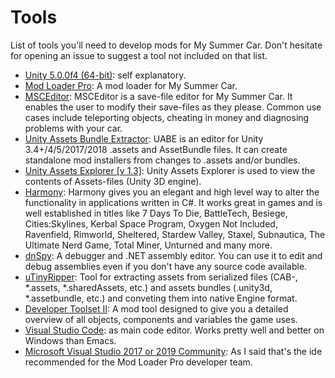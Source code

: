 # Tools

List of tools you'll need to develop mods for My Summer Car. Don't hesitate for opening an issue to suggest a tool not included on that list.

* [Unity 5.0.0f4 (64-bit)](https://unity3d.com/get-unity/download/archive): self explanatory.
* [Mod Loader Pro](https://mscloaderpro.github.io/): A mod loader for My Summer Car.
* [MSCEditor](https://www.nexusmods.com/mysummercar/mods/8): MSCEditor is a save-file editor for My Summer Car. It enables the user to modify their save-files as they please. Common use cases include teleporting objects, cheating in money and diagnosing problems with your car. 
* [Unity Assets Bundle Extractor](https://github.com/DerPopo/UABE/releases): UABE is an editor for Unity 3.4+/4/5/2017/2018 .assets and AssetBundle files. It can create standalone mod installers from changes to .assets and/or bundles.
* [Unity Assets Explorer [v 1.3]](https://zenhax.com/viewtopic.php?t=36): Unity Assets Explorer is used to view the contents of Assets-files (Unity 3D engine).
* [Harmony](https://github.com/pardeike/Harmony): Harmony gives you an elegant and high level way to alter the functionality in applications written in C#. It works great in games and is well established in titles like 7 Days To Die, BattleTech, Besiege, Cities:Skylines, Kerbal Space Program, Oxygen Not Included, Ravenfield, Rimworld, Sheltered, Stardew Valley, Staxel, Subnautica, The Ultimate Nerd Game, Total Miner, Unturned and many more.
* [dnSpy](https://github.com/0xd4d/dnSpy): A debugger and .NET assembly editor. You can use it to edit and debug assemblies even if you don't have any source code available.
* [uTinyRipper](https://github.com/mafaca/UtinyRipper): Tool for extracting assets from serialized files (CAB-, *.assets, *.sharedAssets, etc.) and assets bundles (.unity3d, *.assetbundle, etc.) and conveting them into native Engine format.
* [Developer Toolset II](https://www.nexusmods.com/mysummercar/mods/345): A mod tool designed to give you a detailed overview of all objects, components and variables the game uses.
* [Visual Studio Code](https://code.visualstudio.com/): as main code editor. Works pretty well and better on Windows than Emacs.
* [Microsoft Visual Studio 2017 or 2019 Community](https://visualstudio.microsoft.com/es/vs/community/): As I said that's the ide recommended for the Mod Loader Pro developer team.

